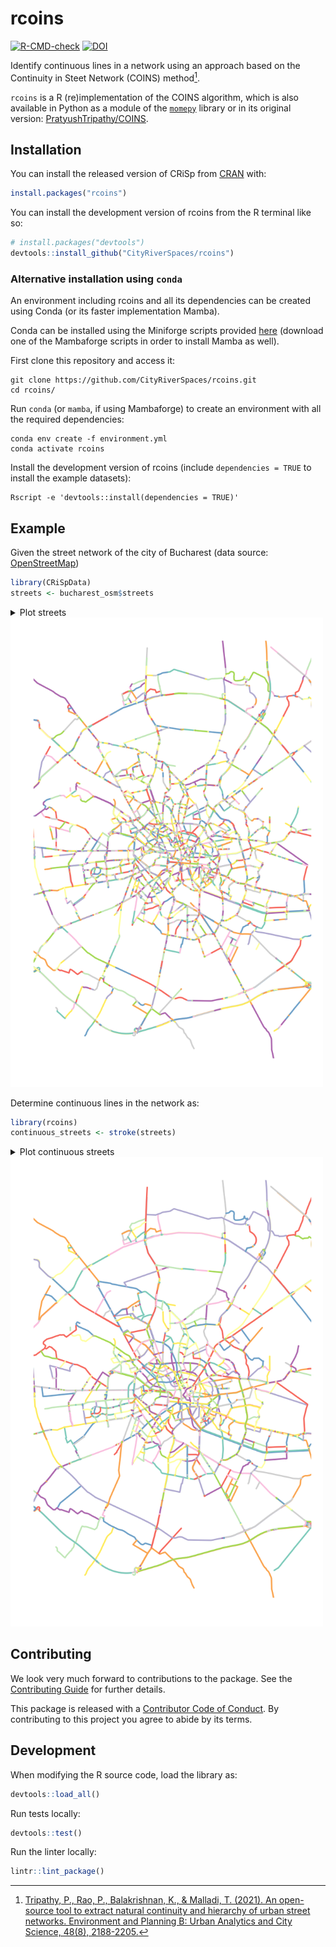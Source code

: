 
# rcoins

<!-- badges: start -->
[![R-CMD-check](https://github.com/CityRiverSpaces/rcoins/actions/workflows/R-CMD-check.yaml/badge.svg)](https://github.com/CityRiverSpaces/rcoins/actions/workflows/R-CMD-check.yaml)
[![DOI](https://zenodo.org/badge/DOI/10.5281/zenodo.14501805.svg)](https://doi.org/10.5281/zenodo.14501805)
<!-- badges: end -->

Identify continuous lines in a network using an approach based on the Continuity in Steet Network (COINS) method[^1].

`rcoins` is a R (re)implementation of the COINS algorithm, which is also available in Python as a module of the [`momepy`](https://docs.momepy.org/en/latest/api/momepy.COINS.html) library or in its original version: [PratyushTripathy/COINS](https://github.com/PratyushTripathy/COINS).

[^1]: [Tripathy, P., Rao, P., Balakrishnan, K., & Malladi, T. (2021). An open-source tool to extract natural continuity and hierarchy of urban street networks. Environment and Planning B: Urban Analytics and City Science, 48(8), 2188-2205.][coins]

[coins]: http://dx.doi.org/10.1177/2399808320967680

## Installation

You can install the released version of CRiSp from
[CRAN](https://cran.r-project.org) with:

``` r
install.packages("rcoins")
```

You can install the development version of rcoins from the R terminal like so:

``` r
# install.packages("devtools")
devtools::install_github("CityRiverSpaces/rcoins")
```

### Alternative installation using `conda`

An environment including rcoins and all its dependencies can be created using Conda (or its faster implementation Mamba).

Conda can be installed using the Miniforge scripts provided [here](https://conda-forge.org/miniforge/) (download one of the Mambaforge scripts in order to install Mamba as well).

First clone this repository and access it:

``` shell
git clone https://github.com/CityRiverSpaces/rcoins.git
cd rcoins/
```

Run `conda` (or `mamba`, if using Mambaforge) to create an environment with all the required dependencies:

``` shell
conda env create -f environment.yml
conda activate rcoins
```

Install the development version of rcoins (include `dependencies = TRUE` to install the example datasets):

``` shell
Rscript -e 'devtools::install(dependencies = TRUE)'
```

## Example

Given the street network of the city of Bucharest (data source: [OpenStreetMap][osm])

``` r
library(CRiSpData)
streets <- bucharest_osm$streets
```

<details>

<summary> Plot streets </summary>

``` r
plot(sf::st_geometry(streets),
     col = sf::sf.colors(n = nrow(streets), categorical = TRUE),
     lwd = 5, xlim = c(418500, 437500), ylim = c(4909800, 4931500))
```

</details>

<img src="man/figures/streets.png" alt="Bucharest streets" width="500"/>

Determine continuous lines in the network as:

``` r
library(rcoins)
continuous_streets <- stroke(streets)
```

<details>

<summary> Plot continuous streets </summary>

``` r
plot(continuous_streets,
     col = sf::sf.colors(n = length(continuous_streets), categorical = TRUE),
     lwd = 5, xlim = c(418500, 437500), ylim = c(4909800, 4931500))
```

</details>

<img src="man/figures/continuous-streets.png" alt="Bucharest continuous streets" width="500"/>

[osm]: https://www.openstreetmap.org/

## Contributing

We look very much forward to contributions to the package. See the [Contributing Guide](.github/CONTRIBUTING.md) for further details.

This package is released with a [Contributor Code of Conduct](.github/CODE_OF_CONDUCT.md). By contributing to this project you agree to abide by its terms.

## Development

When modifying the R source code, load the library as:

``` r
devtools::load_all()
```

Run tests locally:

``` r
devtools::test()
```

Run the linter locally:

``` r
lintr::lint_package()
```
